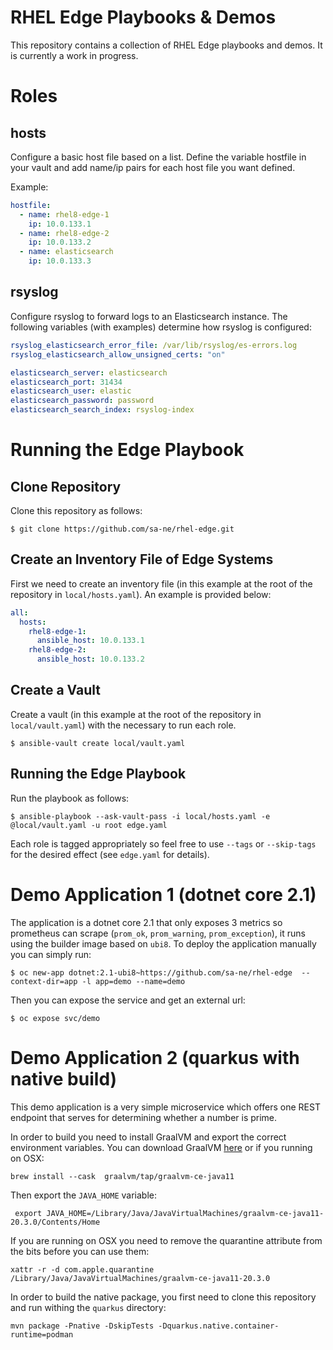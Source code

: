# RHEL Edge Playbooks & Demos

This repository contains a collection of RHEL Edge playbooks and demos. It is currently a work in progress.

# Roles

## hosts

Configure a basic host file based on a list. Define the variable hostfile in your vault and add name/ip pairs for each host file you want defined.

Example:

```yaml
hostfile:
  - name: rhel8-edge-1
    ip: 10.0.133.1
  - name: rhel8-edge-2
    ip: 10.0.133.2
  - name: elasticsearch
    ip: 10.0.133.3
```

## rsyslog

Configure rsyslog to forward logs to an Elasticsearch instance. The following variables (with examples) determine how rsyslog is configured:

```yaml
rsyslog_elasticsearch_error_file: /var/lib/rsyslog/es-errors.log
rsyslog_elasticsearch_allow_unsigned_certs: "on"

elasticsearch_server: elasticsearch
elasticsearch_port: 31434
elasticsearch_user: elastic
elasticsearch_password: password
elasticsearch_search_index: rsyslog-index
```

# Running the Edge Playbook

## Clone Repository

Clone this repository as follows:

```shell
$ git clone https://github.com/sa-ne/rhel-edge.git
```

## Create an Inventory File of Edge Systems

First we need to create an inventory file (in this example at the root of the repository in `local/hosts.yaml`). An example is provided below:

```yaml
all:
  hosts:
    rhel8-edge-1:
      ansible_host: 10.0.133.1
    rhel8-edge-2:
      ansible_host: 10.0.133.2
```

## Create a Vault

Create a vault (in this example at the root of the repository in `local/vault.yaml`) with the necessary to run each role.

```shell
$ ansible-vault create local/vault.yaml
```

## Running the Edge Playbook

Run the playbook as follows:

```shell
$ ansible-playbook --ask-vault-pass -i local/hosts.yaml -e @local/vault.yaml -u root edge.yaml
```

Each role is tagged appropriately so feel free to use `--tags` or `--skip-tags` for the desired effect (see `edge.yaml` for details).

# Demo Application 1 (dotnet core 2.1)

The application is a dotnet core 2.1 that only exposes 3 metrics so prometheus can scrape (`prom_ok`, `prom_warning`, `prom_exception`), it runs using the builder image based on `ubi8`. To deploy the application manually you can simply run:

```shell
$ oc new-app dotnet:2.1-ubi8~https://github.com/sa-ne/rhel-edge  --context-dir=app -l app=demo --name=demo
```

Then you can expose the service and get an external url:

```shell
$ oc expose svc/demo
```

# Demo Application 2 (quarkus with native build)

This demo application is a very simple microservice which offers one REST endpoint that serves for determining whether a number is prime.

In order to build you need to install GraalVM and export the correct environment variables. You can download GraalVM [here](https://github.com/graalvm/graalvm-ce-builds/releases/) or if you running on OSX:

```shell  
brew install --cask  graalvm/tap/graalvm-ce-java11
```

Then export the `JAVA_HOME` variable:

```shell
 export JAVA_HOME=/Library/Java/JavaVirtualMachines/graalvm-ce-java11-20.3.0/Contents/Home
```

If you are running on OSX you need to remove the quarantine attribute from the bits before you can use them:

```shell
xattr -r -d com.apple.quarantine /Library/Java/JavaVirtualMachines/graalvm-ce-java11-20.3.0
```

In order to build the native package, you first need to clone this repository and run withing the `quarkus` directory:

```shell
mvn package -Pnative -DskipTests -Dquarkus.native.container-runtime=podman
```
